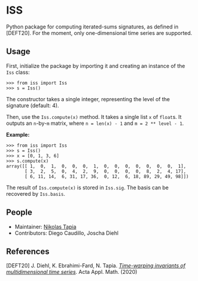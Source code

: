 ISS
====

Python package for computing iterated-sums signatures, as defined in [DEFT20].
For the moment, only one-dimensional time series are supported.

Usage
-----
First, initialize the package by importing it and creating an instance of the `Iss` class:
```python3
>>> from iss import Iss
>>> s = Iss()
```
The constructor takes a single integer, representing the level of the signature (default: 4).

Then, use the `Iss.compute(x)` method. It takes a single list `x` of `float`s. It outputs an `n`-by-`m` matrix, where `n = len(x) - 1` and `m = 2 ** level - 1`.

**Example:**
```python3
>>> from iss import Iss
>>> s = Iss()
>>> x = [0, 1, 3, 6]
>>> s.compute(x)
array([[ 1,  0,  1,  0,  0,  0,  1,  0,  0,  0,  0,  0,  0,  0,  1],
       [ 3,  2,  5,  0,  4,  2,  9,  0,  0,  0,  0,  8,  2,  4, 17],
       [ 6, 11, 14,  6, 31, 17, 36,  0, 12,  6, 18, 89, 29, 49, 98]])
```

The result of `Iss.compute(x)` is stored in `Iss.sig`. The basis can be recovered by `Iss.basis`.

People
------
- Maintainer: [Nikolas Tapia](https://www.wias-berlin.de/people/tapia)
- Contributors: Diego Caudillo, Joscha Diehl

References
---------
[DEFT20] J. Diehl, K. Ebrahimi-Fard, N. Tapia. [_Time-warping invariants of multidimensional time series_](https://doi.org/10.1007/s10440-020-00333-x). Acta Appl. Math. (2020)
